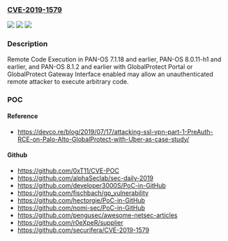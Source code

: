 ### [CVE-2019-1579](https://cve.mitre.org/cgi-bin/cvename.cgi?name=CVE-2019-1579)
![](https://img.shields.io/static/v1?label=Product&message=Palo%20Alto%20Networks%20GlobalProtect%20Portal%2FGateway%20Interface&color=blue)
![](https://img.shields.io/static/v1?label=Version&message=n%2Fa&color=blue)
![](https://img.shields.io/static/v1?label=Vulnerability&message=Remote%20Code%20Execution&color=brighgreen)

### Description

Remote Code Execution in PAN-OS 7.1.18 and earlier, PAN-OS 8.0.11-h1 and earlier, and PAN-OS 8.1.2 and earlier with GlobalProtect Portal or GlobalProtect Gateway Interface enabled may allow an unauthenticated remote attacker to execute arbitrary code.

### POC

#### Reference
- https://devco.re/blog/2019/07/17/attacking-ssl-vpn-part-1-PreAuth-RCE-on-Palo-Alto-GlobalProtect-with-Uber-as-case-study/

#### Github
- https://github.com/0xT11/CVE-POC
- https://github.com/alphaSeclab/sec-daily-2019
- https://github.com/developer3000S/PoC-in-GitHub
- https://github.com/fischbach/gp_vulnerability
- https://github.com/hectorgie/PoC-in-GitHub
- https://github.com/nomi-sec/PoC-in-GitHub
- https://github.com/pengusec/awesome-netsec-articles
- https://github.com/r0eXpeR/supplier
- https://github.com/securifera/CVE-2019-1579

